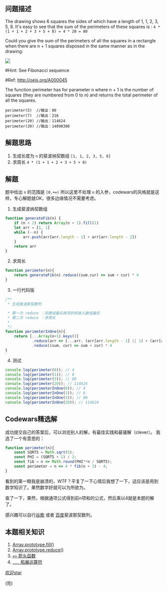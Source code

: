 ## 问题描述
The drawing shows 6 squares the sides of which have a length of 1, 1, 2, 3, 5, 8. It's easy to see that the sum of the perimeters of these squares is : `4 * (1 + 1 + 2 + 3 + 5 + 8) = 4 * 20 = 80`

Could you give the sum of the perimeters of all the squares in a rectangle when there are n + 1 squares disposed in the same manner as in the drawing:

![](http://qiniu.lanjinrong.com/2e5779b126aa4e91b93fbcded330c185)

#Hint: See Fibonacci sequence

#Ref: http://oeis.org/A000045

The function perimeter has for parameter n where n + 1 is the number of squares (they are numbered from 0 to n) and returns the total perimeter of all the squares.
```
perimeter(5)  //输出：80
perimeter(7)  //输出：216
perimeter(20) //输出：114624
perimeter(30) //输出：14098308
```

## 解题思路
1. 生成长度为 `n` 的斐波纳契数组 `[1, 1, 2, 3, 5, 8] `
2. 求周长 `4 * (1 + 1 + 2 + 3 + 5 + 8)`

## 解题
题中给出 `n` 的范围是 `[0,+∞)` 所以这里不处理 `n` 的入参，codewars的风格就是这样，专心解题就OK，很多边缘情况不需要考虑。
1. 生成斐波纳契数组
```js
function generateFib(n) {
    if (n < 2) return Array(n + 1).fill(1)
    let arr = [1, 1]
    while (--n) {
        arr.push(arr[arr.length - 1] + arr[arr.length - 2])
    }
    return arr
}
```

2. 求周长

```js
function perimeter(n){
    return generateFib(n).reduce((sum,cur) => sum + cur) * 4
}
```

3. 一行代码版
```js
/**
 * 生成斐波那契数列

 * 第一次 reduce ：将数组最后两项的和放入数组最后
 * 第二次 reduce ：求周长
 * 
 */
function perimeterInOne(n){
    return [...Array(n+1).keys()]
            .reduce(arr => [...arr, (arr[arr.length - 1] || 1) + (arr[arr.length - 2] || 0)], [])
            .reduce((sum, cur) => sum + cur) * 4
}
```

4. 测试
```js 
console.log(perimeter(0)); // 4
console.log(perimeter(1)); // 8
console.log(perimeter(5)); // 80
console.log(perimeter(20)); // 114624
console.log(perimeterInOne(0)); // 4
console.log(perimeterInOne(1)); // 8
console.log(perimeterInOne(5)); // 80
console.log(perimeterInOne(20)); // 114624
```

## Codewars精选解
成功提交自己的答案后，可以浏览别人的解，有最佳实践和最骚解（clever）。
我选了一个有意思的：
```js
function perimeter(n){
    const SQRT5 = Math.sqrt(5); 
    const PHI = (SQRT5 + 1) / 2;
    const fib = n => Math.round(PHI**n / SQRT5);
    const perimeter = n => 4 * fib(n + 3) - 4;
}
```
看到的第一眼我是崩溃的，WTF？平复了一下心情后我想了一下，这应该是用到数学知识了。果然数学好就可以为所欲为。

查了一下，果然，根据通项公式得到前n项和的公式，然后乘以4就是本题的解了。

感兴趣可以自行[谷歌](https://www.google.com/?q=斐波那契数列) 或者 [百度](https://www.baidu.com/s?wd=斐波那契数列)斐波那契数列。

## 本题相关知识
1. [Array.prototype.fill()](https://developer.mozilla.org/en-US/docs/Web/JavaScript/Reference/Global_Objects/Array/fill)
2. [Array.prototype.reduce()](https://developer.mozilla.org/en-US/docs/Web/JavaScript/Reference/Global_Objects/Array/Reduce)
3. [`=>` 箭头函数](https://developer.mozilla.org/en-US/docs/Web/JavaScript/Reference/Functions/Arrow_functions)
4. [`...` 拓展运算符](https://developer.mozilla.org/en-US/docs/Web/JavaScript/Reference/Operators/Spread_syntax)

[欢迎star](https://github.com/hiblacker/codewars-daily)

(完)